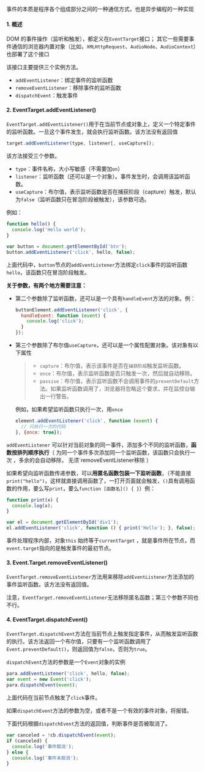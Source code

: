 事件的本质是程序各个组成部分之间的一种通信方式，也是异步编程的一种实现

#### 1. 概述

 DOM 的事件操作（监听和触发），都定义在`EventTarget`接口； 其它一些需要事件通信的浏览器内置对象（比如，`XMLHttpRequest`、`AudioNode`、`AudioContext`）也部署了这个接口 

该接口主要提供三个实例方法。

- `addEventListener`：绑定事件的监听函数
- `removeEventListener`：移除事件的监听函数
- `dispatchEvent`：触发事件

#### 2. EventTarget.addEventListener()

 `EventTarget.addEventListener()`用于在当前节点或对象上，定义一个特定事件的监听函数。一旦这个事件发生，就会执行监听函数。该方法没有返回值

```js
target.addEventListener(type, listener[, useCapture]);
```

该方法接受三个参数。

- `type`：事件名称，大小写敏感（不需要加`on`）
- `listener`：监听函数（还可以是一个对象）。事件发生时，会调用该监听函数。
- `useCapture`：布尔值，表示监听函数是否在捕获阶段（capture）触发，默认为`false`（监听函数只在冒泡阶段被触发），该参数可选。

例如：

```js
function hello() {
  console.log('Hello world');
}

var button = document.getElementById('btn');
button.addEventListener('click', hello, false);
```

上面代码中，`button`节点的`addEventListener`方法绑定`click`事件的监听函数`hello`，该函数只在冒泡阶段触发。 

 **关于参数，有两个地方需要注意：**

- 第二个参数除了监听函数，还可以是一个具有`handleEvent`方法的对象。例：

  ```js
  buttonElement.addEventListener('click', {
    handleEvent: function (event) {
      console.log('click');
    }
  });
  ```

- 第三个参数除了布尔值`useCapture`，还可以是一个属性配置对象。该对象有以下属性 

  > - `capture`：布尔值，表示该事件是否在`捕获阶段`触发监听函数。
  > - `once`：布尔值，表示监听函数是否只触发一次，然后就自动移除。
  > - `passive`：布尔值，表示监听函数不会调用事件的`preventDefault`方法。如果监听函数调用了，浏览器将忽略这个要求，并在监控台输出一行警告。

  例如，如果希望监听函数只执行一次，用`once`

  ```js
  element.addEventListener('click', function (event) {
    // 只执行一次的代码
  }, {once: true});
  ```

 `addEventListener` 可以针对当前对象的同一事件，添加多个不同的监听函数，**函数按排列顺序执行**（ 为同一个事件多次添加同一个监听函数，该函数只会执行一次 ，多余的会自动移除， 无须`removeEventListener移除 ）

如果希望向监听函数传递参数，可以**用匿名函数包装一下监听函数**，（不能直接`print("hello")`，这样就直接调用函数了，一打开页面就会触发，`()`具有调用函数的作用，要么写`print`，要么`function [函数名]() { }`）例：

```js
function print(x) {
  console.log(x);
}

var el = document.getElementById('div1');
el.addEventListener('click', function () { print('Hello'); }, false);
```

事件处理程序内部，对象`this` 始终等于`currentTarget` ，就是事件所在节点，而`event.target`指向的是触发事件的最初节点。

#### 3. Event.Target.removeEventListener()

`EventTarget.removeEventListener`方法用来移除`addEventListener`方法添加的事件监听函数。该方法没有返回值。

注意，`EventTarget.removeEventListener`无法移除匿名函数；第三个参数不同也不行。

#### 4. EventTarget.dispatchEvent()
`EventTarget.dispatchEvent`方法在当前节点上触发指定事件，从而触发监听函数的执行。该方法返回一个布尔值，只要有一个监听函数调用了`Event.preventDefault()`，则返回值为`false`，否则为`true`。 

 `dispatchEvent`方法的参数是一个`Event`对象的实例 

```js
para.addEventListener('click', hello, false);
var event = new Event('click');
para.dispatchEvent(event);
```

上面代码在当前节点触发了`click`事件。

如果`dispatchEvent`方法的参数为空，或者不是一个有效的事件对象，将报错。

下面代码根据`dispatchEvent`方法的返回值，判断事件是否被取消了。

```js
var canceled = !cb.dispatchEvent(event);
if (canceled) {
  console.log('事件取消');
} else {
  console.log('事件未取消');
}
```